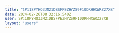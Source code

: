 ```yaml
---
title: "SP118PYHQ3JM21DBSFPEZHYZS9F10DRHHXWRZ27XB"
date: 2024-02-26T08:32:16.540Z
user: SP118PYHQ3JM21DBSFPEZHYZS9F10DRHHXWRZ27XB
layout: "users"
---
```

    